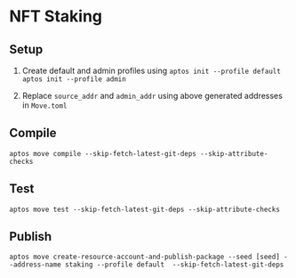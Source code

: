 # NFT Staking

## Setup

1. Create default and admin profiles using 
`aptos init --profile default`
`aptos init --profile admin`

2. Replace `source_addr` and `admin_addr` using above generated addresses in `Move.toml`

## Compile
`aptos move compile --skip-fetch-latest-git-deps --skip-attribute-checks`

## Test
`aptos move test --skip-fetch-latest-git-deps --skip-attribute-checks`

## Publish
`aptos move create-resource-account-and-publish-package --seed [seed] --address-name staking --profile default  --skip-fetch-latest-git-deps`